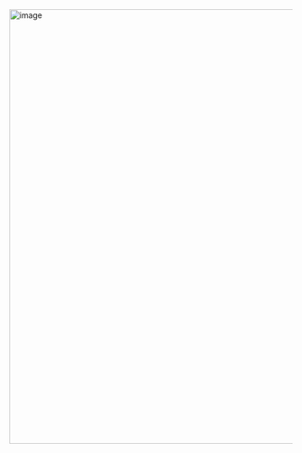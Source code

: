 <img width="1221" height="772" alt="image" src="https://github.com/user-attachments/assets/03f4999b-fb08-45e5-a9a9-83475f8ee978" />
